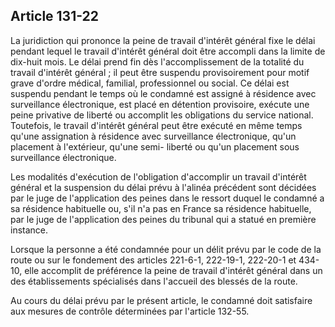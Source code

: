 Article 131-22
----
La juridiction qui prononce la peine de travail d'intérêt général fixe le délai
pendant lequel le travail d'intérêt général doit être accompli dans la limite de
dix-huit mois. Le délai prend fin dès l'accomplissement de la totalité du
travail d'intérêt général ; il peut être suspendu provisoirement pour motif
grave d'ordre médical, familial, professionnel ou social. Ce délai est suspendu
pendant le temps où le condamné est assigné à résidence avec surveillance
électronique, est placé en détention provisoire, exécute une peine privative de
liberté ou accomplit les obligations du service national. Toutefois, le travail
d'intérêt général peut être exécuté en même temps qu'une assignation à résidence
avec surveillance électronique, qu'un placement à l'extérieur, qu'une semi-
liberté ou qu'un placement sous surveillance électronique.

Les modalités d'exécution de l'obligation d'accomplir un travail d'intérêt
général et la suspension du délai prévu à l'alinéa précédent sont décidées par
le juge de l'application des peines dans le ressort duquel le condamné a sa
résidence habituelle ou, s'il n'a pas en France sa résidence habituelle, par le
juge de l'application des peines du tribunal qui a statué en première instance.

Lorsque la personne a été condamnée pour un délit prévu par le code de la route
ou sur le fondement des articles 221-6-1, 222-19-1, 222-20-1 et 434-10, elle
accomplit de préférence la peine de travail d'intérêt général dans un des
établissements spécialisés dans l'accueil des blessés de la route.

Au cours du délai prévu par le présent article, le condamné doit satisfaire aux
mesures de contrôle déterminées par l'article 132-55.
